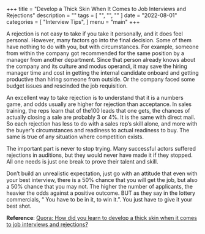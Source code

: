 +++
title = "Develop a Thick Skin When It Comes to Job Interviews and Rejections"
description = ""
tags = [
    "",
    "",
    ""
]
date = "2022-08-01"
categories = [
    "Interview Tips",
]
menu = "main"
+++

A rejection is not easy to take if you take it personally, and it does feel personal. However, many factors go into the final decision. Some of them have nothing to do with you, but with circumstances. For example, someone from within the company got recommended for the same position by a manager from another department. Since that person already knows about the company and its culture and modus operandi, it may save the hiring manager time and cost in getting the internal candidate onboard and getting productive than hiring someone from outside. Or the company faced some budget issues and rescinded the job requisition.  

An excellent way to take rejection is to understand that it is a numbers game, and odds usually are higher for rejection than acceptance. In sales training, the reps learn that of the100 leads that one gets, the chances of actually closing a sale are probably 3 or 4%. It is the same with direct mail. So each rejection has less to do with a sales rep’s skill alone, and more with the buyer’s circumstances and readiness to actual readiness to buy. The same is true of any situation where competition exists.  

The important part is never to stop trying. Many successful actors suffered rejections in auditions, but they would never have made it if they stopped. All one needs is just one break to prove their talent and skill.  

Don’t build an unrealistic expectation, just go with an attitude that even with your best interview, there is a 50% chance that you will get the job, but also a 50% chance that you may not. The higher the number of applicants, the heavier the odds against a positive outcome. BUT as they say in the lottery commercials, “ You have to be in it, to win it.”. You just have to give it your best shot.  

**Reference**: [Quora: How did you learn to develop a thick skin when it comes to job interviews and rejections?](https://www.quora.com/How-did-you-learn-to-develop-a-thick-skin-when-it-comes-to-job-interviews-and-rejections)